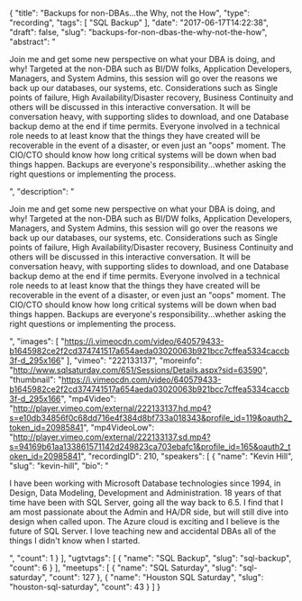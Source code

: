 {
  "title": "Backups for non-DBAs...the Why, not the How",
  "type": "recording",
  "tags": [
    "SQL Backup"
  ],
  "date": "2017-06-17T14:22:38",
  "draft": false,
  "slug": "backups-for-non-dbas-the-why-not-the-how",
  "abstract": "<p>Join me and get some new perspective on what your DBA is doing, and why! Targeted at the non-DBA such as BI/DW folks, Application Developers, Managers, and System Admins, this session will go over the reasons we back up our databases, our systems, etc.  Considerations such as Single points of failure, High Availability/Disaster recovery, Business Continuity and others will be discussed in this interactive conversation.   It will be conversation heavy, with supporting slides to download, and one Database backup demo at the end if time permits. Everyone involved in a technical role needs to at least know that the things they have created will be recoverable in the event of a disaster, or even just an \"oops\" moment.   The CIO/CTO should know how long critical systems will be down when bad things happen.  Backups are everyone's responsibility...whether asking the right questions or implementing the process.</p>",
  "description": "<p>Join me and get some new perspective on what your DBA is doing, and why! Targeted at the non-DBA such as BI/DW folks, Application Developers, Managers, and System Admins, this session will go over the reasons we back up our databases, our systems, etc.  Considerations such as Single points of failure, High Availability/Disaster recovery, Business Continuity and others will be discussed in this interactive conversation.   It will be conversation heavy, with supporting slides to download, and one Database backup demo at the end if time permits. Everyone involved in a technical role needs to at least know that the things they have created will be recoverable in the event of a disaster, or even just an \"oops\" moment.   The CIO/CTO should know how long critical systems will be down when bad things happen.  Backups are everyone's responsibility...whether asking the right questions or implementing the process.</p>",
  "images": [
    "https://i.vimeocdn.com/video/640579433-b1645982ce2f2cd374741517a654aeda03020063b921bcc7cffea5334caccb3f-d_295x166"
  ],
  "vimeo": "222133137",
  "moreinfo": "http://www.sqlsaturday.com/651/Sessions/Details.aspx?sid=63590",
  "thumbnail": "https://i.vimeocdn.com/video/640579433-b1645982ce2f2cd374741517a654aeda03020063b921bcc7cffea5334caccb3f-d_295x166",
  "mp4Video": "http://player.vimeo.com/external/222133137.hd.mp4?s=e10db34856f0c68dd716e4f384d8bf733a018343&profile_id=119&oauth2_token_id=20985841",
  "mp4VideoLow": "http://player.vimeo.com/external/222133137.sd.mp4?s=94169b61aa133861571142d249823ca703ebafc1&profile_id=165&oauth2_token_id=20985841",
  "recordingID": 210,
  "speakers": [
    {
      "name": "Kevin Hill",
      "slug": "kevin-hill",
      "bio": "<p>I have been working with Microsoft Database technologies since 1994, in Design, Data Modeling, Development and Administration.  18 years of that time have been with SQL Server, going all the way back to 6.5. I find that I am most passionate about the Admin and HA/DR side, but will still dive into design when called upon. The Azure cloud is exciting and I believe is the future of SQL Server.   I love teaching new and accidental DBAs all of the things I didn't know when I started.</p>",
      "count": 1
    }
  ],
  "ugtvtags": [
    {
      "name": "SQL Backup",
      "slug": "sql-backup",
      "count": 6
    }
  ],
  "meetups": [
    {
      "name": "SQL Saturday",
      "slug": "sql-saturday",
      "count": 127
    },
    {
      "name": "Houston SQL Saturday",
      "slug": "houston-sql-saturday",
      "count": 43
    }
  ]
}